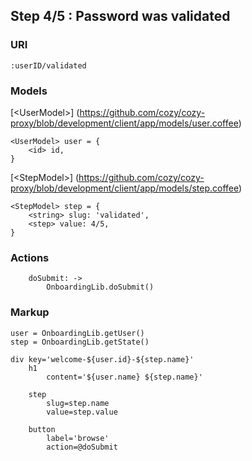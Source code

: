 ## Step 4/5 : Password was validated

### URI

`:userID/validated`


### Models

[&lt;UserModel&gt;] (https://github.com/cozy/cozy-proxy/blob/development/client/app/models/user.coffee)
```
<UserModel> user = {
    <id> id,
}
```
[&lt;StepModel&gt;] (https://github.com/cozy/cozy-proxy/blob/development/client/app/models/step.coffee)
```
<StepModel> step = {
    <string> slug: 'validated',
    <step> value: 4/5,
}
```


### Actions

```
    doSubmit: ->
        OnboardingLib.doSubmit()
```


### Markup
```
user = OnboardingLib.getUser()
step = OnboardingLib.getState()

div key='welcome-${user.id}-${step.name}'
    h1
        content='${user.name} ${step.name}'

    step
        slug=step.name
        value=step.value

    button
        label='browse'
        action=@doSubmit
```
